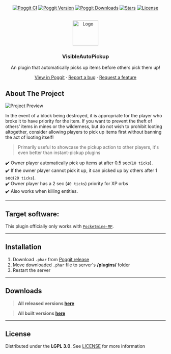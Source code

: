 <!-- PROJECT BADGES -->
<div align="center">

[![Poggit CI][poggit-ci-badge]][poggit-ci-url]
[![Poggit Version][poggit-version-badge]][poggit-release-url]
[![Poggit Downloads][poggit-downloads-badge]][poggit-release-url]
[![Stars][stars-badge]][stars-url]
[![License][license-badge]][license-url]

</div>


<!-- PROJECT LOGO -->
<br />
<div align="center">
  <img src="https://raw.githubusercontent.com/presentkim-pm/VisibleAutoPickup/main/assets/icon.png" alt="Logo" width="80" height="80">
  <h3>VisibleAutoPickup</h3>
  <p align="center">
    An plugin that automatically picks up items before others pick them up!

[View in Poggit][poggit-ci-url] · [Report a bug][issues-url] · [Request a feature][issues-url]

  </p>
</div>


<!-- ABOUT THE PROJECT -->
## About The Project
![Project Preview][project-preview]  

In the event of a block being destroyed, it is appropriate for the player who broke it to have priority for the item.
If you want to prevent the theft of others' items in mines or the wilderness, but do not wish to prohibit looting altogether, consider allowing players to pick up items first without banning the act of looting itself!  

> Primarily useful to showcase the pickup action to other players, it's even better than instant-pickup plugins  
  
:heavy_check_mark: Owner player automatically pick up items at after 0.5 sec(`10 ticks`).  
:heavy_check_mark: If the owner player cannot pick it up, it can picked up by others after 1 sec(`20 ticks`).  
:heavy_check_mark: Owner player has a 2 sec (`40 ticks`) priority for XP orbs  
:heavy_check_mark: Also works when killing entities.  

-----

## Target software:
This plugin officially only works with [`Pocketmine-MP`](https://github.com/pmmp/PocketMine-MP/).

-----

## Installation
1) Download `.phar` from [Poggit release][poggit-release-url]
2) Move downloaded `.phar` file to server's **/plugins/** folder
3) Restart the server

-----

## Downloads
> **All released versions [here][poggit-release-url]**

> **All built versions [here][poggit-ci-url]**

-----

## License
Distributed under the **LGPL 3.0**. See [LICENSE][license-url] for more information


[poggit-ci-badge]: https://poggit.pmmp.io/ci.shield/presentkim-pm/VisibleAutoPickup/VisibleAutoPickup?style=for-the-badge
[poggit-version-badge]: https://poggit.pmmp.io/shield.api/VisibleAutoPickup?style=for-the-badge
[poggit-downloads-badge]: https://poggit.pmmp.io/shield.dl.total/VisibleAutoPickup?style=for-the-badge
[stars-badge]: https://img.shields.io/github/stars/presentkim-pm/VisibleAutoPickup.svg?style=for-the-badge
[license-badge]: https://img.shields.io/github/license/presentkim-pm/VisibleAutoPickup.svg?style=for-the-badge

[poggit-ci-url]: https://poggit.pmmp.io/ci/presentkim-pm/VisibleAutoPickup/VisibleAutoPickup
[poggit-release-url]: https://poggit.pmmp.io/p/VisibleAutoPickup
[stars-url]: https://github.com/presentkim-pm/VisibleAutoPickup/stargazers
[releases-url]: https://github.com/presentkim-pm/VisibleAutoPickup/releases
[issues-url]: https://github.com/presentkim-pm/VisibleAutoPickup/issues
[license-url]: https://github.com/presentkim-pm/VisibleAutoPickup/blob/main/LICENSE

[project-icon]: https://raw.githubusercontent.com/presentkim-pm/VisibleAutoPickup/main/assets/icon.png
[project-preview]: https://raw.githubusercontent.com/presentkim-pm/VisibleAutoPickup/main/assets/preview.gif

